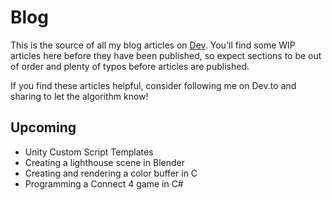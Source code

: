 # Blog

This is the source of all my blog articles on [Dev](https://dev.to/justinhhorner). You'll find some WIP articles here before they have been published, so expect sections to be out of order and plenty of typos before articles are published.

If you find these articles helpful, consider following me on Dev.to and sharing to let the algorithm know!

## Upcoming
* Unity Custom Script Templates
* Creating a lighthouse scene in Blender
* Creating and rendering a color buffer in C
* Programming a Connect 4 game in C#
